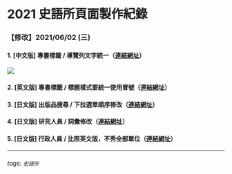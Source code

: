 # 2021 史語所頁面製作紀錄

### 【修改】2021/06/02 (三)

#### 1. [中文版] 專書標籤 / 導覽列文字統一（[連結網址](https://xuedesign.github.io/ihp.2020/zh-tw/publications/tags-thumbnail.html)）

![](https://i.imgur.com/JFSpVu7.png)

#### 2. [英文版] 專書標籤 / 標題樣式要統一使用冒號（[連結網址](#)）

#### 3. [日文版] 出版品搜尋 / 下拉選單順序修改（[連結網址](#)）

#### 4. [日文版] 研究人員 / 詞彙修改（[連結網址](#)）

#### 5. [日文版] 行政人員 / 比照英文版，不秀全部單位（[連結網址](#)）


---
###### tags: `史語所`